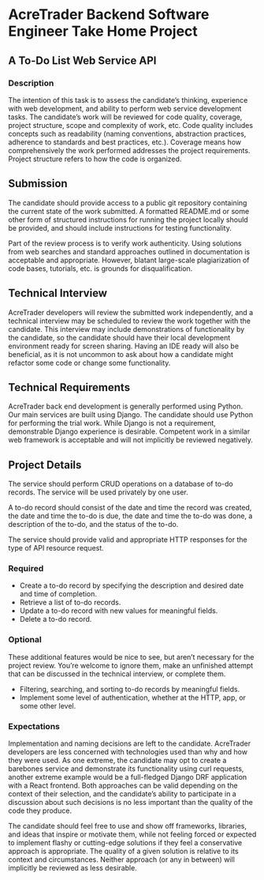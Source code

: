 # AcreTrader Backend Software Engineer Take Home Project 

## A To-Do List Web Service API

### Description
The intention of this task is to assess the candidate’s thinking, experience with web development, and ability to perform web service development tasks. The candidate’s work will be reviewed for code quality, coverage, project structure, scope and complexity of work, etc. Code quality includes concepts such as readability (naming conventions, abstraction practices, adherence to standards and best practices, etc.). Coverage means how comprehensively the work performed addresses the project requirements. Project structure refers to how the code is organized.

## Submission
The candidate should provide access to a public git repository containing the current state of the work submitted. A formatted README.md or some other form of structured instructions for running the project locally should be provided, and should include instructions for testing functionality.

Part of the review process is to verify work authenticity. Using solutions from web searches and standard approaches outlined in documentation is acceptable and appropriate. However, blatant large-scale plagiarization of code bases, tutorials, etc. is grounds for disqualification.

## Technical Interview
AcreTrader developers will review the submitted work independently, and a technical interview may be scheduled to review the work together with the candidate. This interview may include demonstrations of functionality by the candidate, so the candidate should have their local development environment ready for screen sharing. Having an IDE ready will also be beneficial, as it is not uncommon to ask about how a candidate might refactor some code or change some functionality.

## Technical Requirements
AcreTrader back end development is generally performed using Python. Our main services are built using Django. The candidate should use Python for performing the trial work. While Django is not a requirement, demonstrable Django experience is desirable. Competent work in a similar web framework is acceptable and will not implicitly be reviewed negatively.

## Project Details
The service should perform CRUD operations on a database of to-do records. The service will be used privately by one user.

A to-do record should consist of the date and time the record was created, the date and time the to-do is due, the date and time the to-do was done, a description of the to-do, and the status of the to-do.

The service should provide valid and appropriate HTTP responses for the type of API resource request.

### Required
- Create a to-do record by specifying the description and desired date and time of completion.
- Retrieve a list of to-do records.
- Update a to-do record with new values for meaningful fields.
- Delete a to-do record.

### Optional
These additional features would be nice to see, but aren’t necessary for the project review. You’re welcome to ignore them, make an unfinished attempt that can be discussed in the technical interview, or complete them.

- Filtering, searching, and sorting to-do records by meaningful fields.
- Implement some level of authentication, whether at the HTTP, app, or some other level.

### Expectations
Implementation and naming decisions are left to the candidate. AcreTrader developers are less concerned with technologies used than why and how they were used. As one extreme, the candidate may opt to create a barebones service and demonstrate its functionality using curl requests, another extreme example would be a full-fledged Django DRF application with a React frontend. Both approaches can be valid depending on the context of their selection, and the candidate’s ability to participate in a discussion about such decisions is no less important than the quality of the code they produce.

The candidate should feel free to use and show off frameworks, libraries, and ideas that inspire or motivate them, while not feeling forced or expected to implement flashy or cutting-edge solutions if they feel a conservative approach is appropriate. The quality of a given solution is relative to its context and circumstances. Neither approach (or any in between) will implicitly be reviewed as less desirable.
